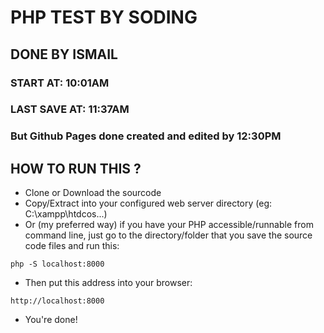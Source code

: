 # PHP TEST BY SODING

## DONE BY ISMAIL
### START AT: 10:01AM
### LAST SAVE AT: 11:37AM

### But Github Pages done created and edited by 12:30PM

## HOW TO RUN THIS ?

- Clone or Download the sourcode
- Copy/Extract into your configured web server directory (eg: C:\xampp\htdcos\...)
- Or (my preferred way) if you have your PHP accessible/runnable from command line, just go to the directory/folder that you save the source code files and run this:
```
php -S localhost:8000
```
- Then put this address into your browser:
```
http://localhost:8000
```
- You're done!
